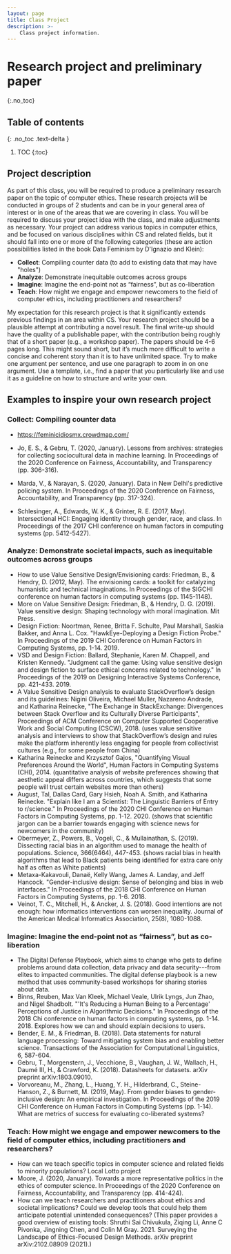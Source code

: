 ```yaml
---
layout: page
title: Class Project
description: >-
    Class project information.
---
```


# Research project and preliminary paper
{:.no_toc}

## Table of contents
{: .no_toc .text-delta }

1. TOC
{:toc}




## Project description

As part of this class, you will be required to produce a preliminary research paper on the topic of computer ethics. These research projects will be conducted in groups of 2 students and can be in your general area of interest or in one of the areas that we are covering in class. You will be required to discuss your project idea with the class, and make adjustments as necessary. Your project can address various topics in computer ethics, and be focused on various disciplines within CS and related fields, but it should fall into one or more of the following categories (these are action possibilities listed in the book Data Feminism by D'Ignazio and Klein): 

* **Collect**: Compiling counter data (to add to existing data that may have "holes")
* **Analyze**: Demonstrate inequitable outcomes across groups 
* **Imagine**: Imagine the end-point not as “fairness”, but as co-liberation
* **Teach**: How might we engage and empower newcomers to the field of computer ethics, including practitioners and researchers?

My expectation for this research project is that it significantly extends previous findings in an area within CS. Your research project should be a plausible attempt at contributing a novel result. 
The final write-up should have the quality of a publishable paper, with the contribution being roughly that of a short paper (e.g., a workshop paper). The papers should be 4-6 pages long. This might sound short, but it’s much more difficult to write a concise and coherent story than it is to have unlimited space. Try to make one argument per sentence, and use one paragraph to zoom in on one argument. Use a template, i.e., find a paper that you particularly like and use it as a guideline on how to structure and write your own.  

## Examples to inspire your own research project 

### Collect: Compiling counter data

* https://feminicidiosmx.crowdmap.com/

* Jo, E. S., & Gebru, T. (2020, January). Lessons from archives: strategies for collecting sociocultural data in machine learning. In Proceedings of the 2020 Conference on Fairness, Accountability, and Transparency (pp. 306-316).
* Marda, V., & Narayan, S. (2020, January). Data in New Delhi's predictive policing system. In Proceedings of the 2020 Conference on Fairness, Accountability, and Transparency (pp. 317-324).
* Schlesinger, A., Edwards, W. K., & Grinter, R. E. (2017, May). Intersectional HCI: Engaging identity through gender, race, and class. In Proceedings of the 2017 CHI conference on human factors in computing systems (pp. 5412-5427).

### Analyze: Demonstrate societal impacts, such as inequitable outcomes across groups	

* How to use Value Sensitive Design/Envisioning cards: Friedman, B., & Hendry, D. (2012, May). The envisioning cards: a toolkit for catalyzing humanistic and technical imaginations. In Proceedings of the SIGCHI conference on human factors in computing systems (pp. 1145-1148).
* More on Value Sensitive Design: Friedman, B., & Hendry, D. G. (2019). Value sensitive design: Shaping technology with moral imagination. Mit Press. 
* Design Fiction: Noortman, Renee, Britta F. Schulte, Paul Marshall, Saskia Bakker, and Anna L. Cox. "HawkEye-Deploying a Design Fiction Probe." In Proceedings of the 2019 CHI Conference on Human Factors in Computing Systems, pp. 1-14. 2019.
* VSD and Design Fiction: Ballard, Stephanie, Karen M. Chappell, and Kristen Kennedy. "Judgment call the game: Using value sensitive design and design fiction to surface ethical concerns related to technology." In Proceedings of the 2019 on Designing Interactive Systems Conference, pp. 421-433. 2019.
* A Value Sensitive Design analysis to evaluate StackOverflow’s design and its  guidelines: Nigini Oliveira, Michael Muller, Nazareno Andrade, and Katharina Reinecke, "The Exchange in StackExchange: Divergences between Stack Overflow and its Culturally Diverse Participants", Proceedings of ACM Conference on Computer Supported Cooperative Work and Social Computing (CSCW), 2018.  (uses value sensitive analysis and interviews to show that StackOverflow’s design and rules make the platform inherently less engaging for people from collectivist cultures (e.g., for some people from China) 
* Katharina Reinecke and Krzysztof Gajos, "Quantifying Visual Preferences Around the World", Human Factors in Computing Systems (CHI), 2014. (quantitative analysis of website preferences showing that aesthetic appeal differs across countries, which suggests that some people will trust certain websites more than others) 
* August, Tal, Dallas Card, Gary Hsieh, Noah A. Smith, and Katharina Reinecke. "Explain like I am a Scientist: The Linguistic Barriers of Entry to r/science." In Proceedings of the 2020 CHI Conference on Human Factors in Computing Systems, pp. 1-12. 2020. (shows that scientific jargon can be a barrier towards engaging with science news for newcomers in the community)
* Obermeyer, Z., Powers, B., Vogeli, C., & Mullainathan, S. (2019). Dissecting racial bias in an algorithm used to manage the health of populations. Science, 366(6464), 447-453. (shows racial bias in health algorithms that lead to Black patients being identified for extra care only half as often as White patients) 
* Metaxa-Kakavouli, Danaë, Kelly Wang, James A. Landay, and Jeff Hancock. "Gender-inclusive design: Sense of belonging and bias in web interfaces." In Proceedings of the 2018 CHI Conference on Human Factors in Computing Systems, pp. 1-6. 2018.
* Veinot, T. C., Mitchell, H., & Ancker, J. S. (2018). Good intentions are not enough: how informatics interventions can worsen inequality. Journal of the American Medical Informatics Association, 25(8), 1080-1088.

### Imagine: Imagine the end-point not as “fairness”, but as co-liberation

* The Digital Defense Playbook, which aims to change who gets to define problems around data collection, data privacy and data security---from elites to impacted communities. The digital defense playbook is a new method that uses community-based workshops for sharing stories about data. 
* Binns, Reuben, Max Van Kleek, Michael Veale, Ulrik Lyngs, Jun Zhao, and Nigel Shadbolt. "'It's Reducing a Human Being to a Percentage' Perceptions of Justice in Algorithmic Decisions." In Proceedings of the 2018 Chi conference on human factors in computing systems, pp. 1-14. 2018. Explores how we can and should explain decisions to users. 
* Bender, E. M., & Friedman, B. (2018). Data statements for natural language processing: Toward mitigating system bias and enabling better science. Transactions of the Association for Computational Linguistics, 6, 587-604.
* Gebru, T., Morgenstern, J., Vecchione, B., Vaughan, J. W., Wallach, H., Daumé III, H., & Crawford, K. (2018). Datasheets for datasets. arXiv preprint arXiv:1803.09010.
* Vorvoreanu, M., Zhang, L., Huang, Y. H., Hilderbrand, C., Steine-Hanson, Z., & Burnett, M. (2019, May). From gender biases to gender-inclusive design: An empirical investigation. In Proceedings of the 2019 CHI Conference on Human Factors in Computing Systems (pp. 1-14).
What are metrics of success for evaluating co-liberated systems? 

### Teach: How might we engage and empower newcomers to the field of computer ethics, including practitioners and researchers?
* How can we teach specific topics in computer science and related fields to minority populations? 
Local Lotto project
* Moore, J. (2020, January). Towards a more representative politics in the ethics of computer science. In Proceedings of the 2020 Conference on Fairness, Accountability, and Transparency (pp. 414-424).
* How can we teach researchers and practitioners about ethics and societal implications? Could we develop tools that could help them anticipate potential unintended consequences? (This paper provides a good overview of existing tools:  Shruthi Sai Chivukula, Ziqing Li, Anne C Pivonka, Jingning Chen, and Colin M Gray. 2021. Surveying the Landscape of Ethics-Focused Design Methods. arXiv preprint arXiv:2102.08909 (2021).) 
